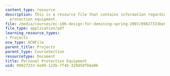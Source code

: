 ```yaml
---
content_type: resource
description: This is a resource file that contains information regarding personal
  protection equipment.
file: /media/courses/ec-s06-design-for-demining-spring-2007/09827333be89123b7f4b329d50fbba06_MITEC_S06S07_ppe.pdf
file_type: application/pdf
learning_resource_types:
- Projects
ocw_type: OCWFile
parent_title: Projects
parent_type: CourseSection
resourcetype: Document
title: Personal Protection Equipment
uid: 09827333-be89-123b-7f4b-329d50fbba06
---
```

